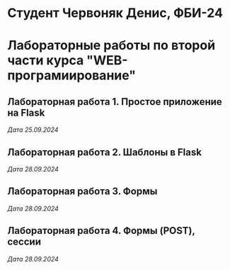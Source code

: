# Студент Червоняк Денис, ФБИ-24

# Лабораторные работы по второй части курса "WEB-програмиирование"

## Лабораторная работа 1. Простое приложение на Flask

*Дата 25.09.2024*

## Лабораторная работа 2.  Шаблоны в Flask

*Дата 28.09.2024*

## Лабораторная работа 3.  Формы

*Дата 28.09.2024*

## Лабораторная работа 4.  Формы (POST), сессии

*Дата 28.09.2024*
